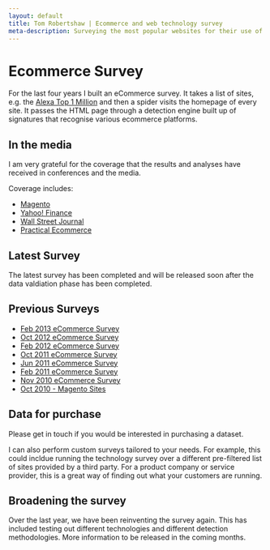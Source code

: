 ```yaml
---
layout: default
title: Tom Robertshaw | Ecommerce and web technology survey
meta-description: Surveying the most popular websites for their use of ecommerce and other web technologies.  Providing site information and trend analyis.
---
```


# Ecommerce Survey


For the last four years I built an eCommerce survey.  It takes a list of sites, e.g. the [Alexa Top 1 Million](http://www.alexa.com/topsites) and then a spider visits the homepage of every site.  It passes the HTML page through a detection engine built up of signatures that recognise various ecommerce platforms.

## In the media

I am very grateful for the coverage that the results and analyses have received in conferences and the media. 

Coverage includes:

- [Magento](http://magento.com/blog/magento-news/magento-leading-ecommerce-platform-alexas-top-1m-sites#.U0l7Na2iBYg)
- [Yahoo! Finance](http://finance.yahoo.com/news/magento-delivers-strong-momentum-key-070100656.html)
- [Wall Street Journal](http://online.wsj.com/article/PR-CO-20130410-911828.html)
- [Practical Ecommerce](http://www.practicalecommerce.com/columns/open-source-ecommerce/10999-Biggest-eCommerce-Gainers-and-Losers-in-World-s-Top-1-Million-Websites)

## Latest Survey

The latest survey has been completed and will be released soon after the data valdiation phase has been completed.

## Previous Surveys

- [Feb 2013 eCommerce Survey](/2013/03/feb-2013-ecommerce-survey/)
- [Oct 2012 eCommerce Survey](/2012/11/october-2012-ecommerce-survey/)
- [Feb 2012 eCommerce Survey](/2012/02/feb-2012-ecommerce-survey/)
- [Oct 2011 eCommerce Survey](/2011/10/oct-2011-ecommerce-survey/)
- [Jun 2011 eCommerce Survey](/2011/06/june-2011-ecommerce-survey/)
- [Feb 2011 eCommerce Survey](/2011/02/magento-extends-lead-in-ecommerce-survey-february-2011/)
- [Nov 2010 eCommerce Survey](/2010/11/magento-tops-ecommerce-market-share-november-2010/)
- [Oct 2010 - Magento Sites](/2010/10/3262-magento-sites-in-the-alexa-top-1-million/)


## Data for purchase

Please get in touch if you would be interested in purchasing a dataset. 

I can also perform custom surveys tailored to your needs.  For example, this could incldue running the technology survey over a different pre-filtered list of sites provided by a third party.  For a product company or service provider, this is a great way of finding out what your customers are running. 

## Broadening the survey

Over the last year, we have been reinventing the survey again.  This has included testing out different technologies and different detection methodologies.  More information to be released in the coming months.



